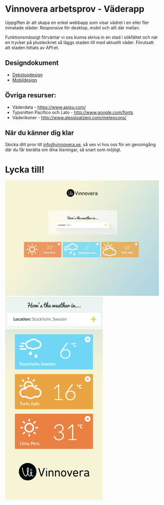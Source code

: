 Vinnovera arbetsprov - Väderapp
===============================
Uppgiften är att skapa en enkel webbapp som visar vädret i en eller fler inmatade städer. Responsive för desktop, mobil och allt där mellan.

Funktionsmässigt förväntar vi oss kunna skriva in en stad i sökfältet och när en trycker på plustecknet så läggs staden till med aktuellt väder. Förutsatt att staden hittats av API:et.

## Designdokument
* [Dekstopdesign](https://github.com/Vinnovera/arbetsprov/raw/master/design.psd)
* [Mobildesign](https://github.com/Vinnovera/arbetsprov/raw/master/mobile.psd)

## Övriga resurser:
* Väderdata - https://www.apixu.com/
* Typsnitten Pacifico och Lato - http://www.google.com/fonts
* Väderikoner - http://www.alessioatzeni.com/meteocons/

## När du känner dig klar
Skicka ditt prov till info@vinnovera.se, så ses vi hos oss för en genomgång där du får berätta om dina lösningar, så snart som möjligt.

# Lycka till!

![Desktop design](https://raw.githubusercontent.com/Vinnovera/arbetsprov/master/design.png)
![Mobile design](https://raw.githubusercontent.com/Vinnovera/arbetsprov/master/mobile.png)
